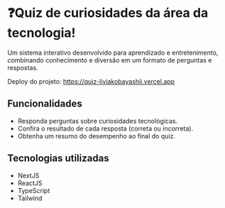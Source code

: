 # ❓Quiz de curiosidades da área da tecnologia!
Um sistema interativo desenvolvido para aprendizado e entretenimento, combinando conhecimento e diversão em um formato de perguntas e respostas.

Deploy do projeto:
https://quiz-liviakobayashii.vercel.app

## Funcionalidades
* Responda perguntas sobre curiosidades tecnológicas.
* Confira o resultado de cada resposta (correta ou incorreta).
* Obtenha um resumo do desempenho ao final do quiz.

## Tecnologias utilizadas
* NextJS
* ReactJS
* TypeScript
* Tailwind
